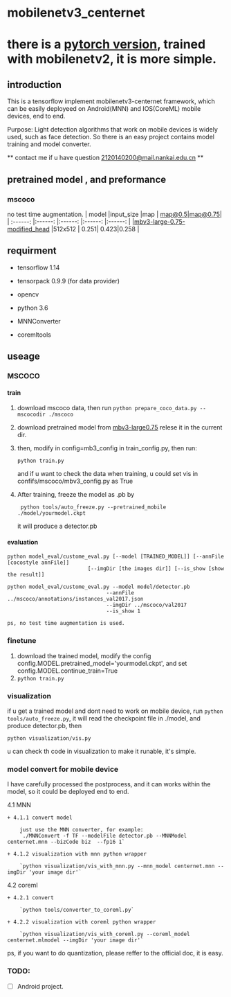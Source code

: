 # mobilenetv3_centernet




# there is a [pytorch version](https://github.com/610265158/mobile_centernet), trained with mobilenetv2, it is more simple.

## introduction

This is a tensorflow implement mobilenetv3-centernet framework,
which can be easily deployeed on Android(MNN) and IOS(CoreML) mobile devices, end to end.

Purpose: Light detection algorithms that work on mobile devices is widely used, 
such as face detection.
So there is an easy project contains model training and model converter. 

** contact me if u have question 2120140200@mail.nankai.edu.cn **



## pretrained model , and preformance

### mscoco

no test time augmentation.
| model                     |input_size |map      | map@0.5|map@0.75|
| :------:                  |:------:   |:------:  |:------:  |:------:  |
|[mbv3-large-0.75-modified_head](https://drive.google.com/drive/folders/13zvokhOmfSexXNt6fDeFvjedllvLMJfZ?usp=sharing)  |512x512     | 0.251| 0.423|0.258  |


## requirment

+ tensorflow 1.14

+ tensorpack 0.9.9  (for data provider)

+ opencv

+ python 3.6

+ MNNConverter

+ coremltools

## useage

### MSCOCO

#### train
1. download mscoco data, then run `python prepare_coco_data.py --mscocodir ./mscoco`

2. download pretrained model from
[mbv3-large0.75](https://storage.googleapis.com/mobilenet_v3/checkpoints/v3-large_224_0.75_float.tgz)
relese it in the current dir.

3. then, modify in config=mb3_config in train_config.py,  then run:

   ```python train.py```
   
   and if u want to check the data when training, u could set vis in confifs/mscoco/mbv3_config.py as True

4. After training, freeze the model as .pb  by

    ` python tools/auto_freeze.py --pretrained_mobile ./model/yourmodel.ckpt`

    it will produce a detector.pb


#### evaluation

```
python model_eval/custome_eval.py [--model [TRAINED_MODEL]] [--annFile [cocostyle annFile]]
                          [--imgDir [the images dir]] [--is_show [show the result]]

python model_eval/custome_eval.py --model model/detector.pb
                                --annFile ../mscoco/annotations/instances_val2017.json
                                --imgDir ../mscoco/val2017
                                --is_show 1

ps, no test time augmentation is used.
```


### finetune
1. download the trained model,
modify the config config.MODEL.pretrained_model='yourmodel.ckpt',
and set config.MODEL.continue_train=True
2. `python train.py`


### visualization

if u get a trained model and dont need to work on mobile device, run `python tools/auto_freeze.py`, it will read the checkpoint file in ./model, and produce detector.pb, then

`python visualization/vis.py`

u can check th code in visualization to make it runable, it's simple.


### model convert for mobile device
I have carefully processed the postprocess, and it can works within the model, so it could be deployed end to end.

4.1 MNN

    + 4.1.1 convert model

        just use the MNN converter, for example:
        `./MNNConvert -f TF --modelFile detector.pb --MNNModel centernet.mnn --bizCode biz  --fp16 1`

    + 4.1.2 visualization with mnn python wrapper

        `python visualization/vis_with_mnn.py --mnn_model centernet.mnn --imgDir 'your image dir'`

4.2 coreml

    + 4.2.1 convert

        `python tools/converter_to_coreml.py`

    + 4.2.2 visualization with coreml python wrapper

        `python visualization/vis_with_coreml.py --coreml_model centernet.mlmodel --imgDir 'your image dir'`

ps, if you want to do quantization, please reffer to the official doc, it is easy.

### TODO: 
- [ ] Android project.
